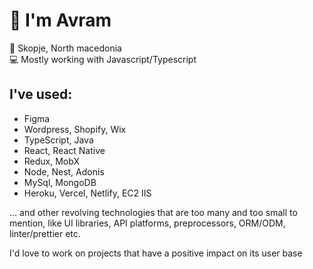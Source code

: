 # 🖖 I'm Avram
📍 Skopje, North macedonia  
:computer: Mostly working with Javascript/Typescript  

## I've used:
- Figma
- Wordpress, Shopify, Wix
- TypeScript, Java  
- React, React Native  
- Redux, MobX  
- Node, Nest, Adonis  
- MySql, MongoDB  
- Heroku, Vercel, Netlify, EC2 IIS
  
... and other revolving technologies that are too many and too small to mention, like UI libraries, API platforms, preprocessors, ORM/ODM, linter/prettier etc.  

I'd love to work on projects that have a positive impact on its user base
